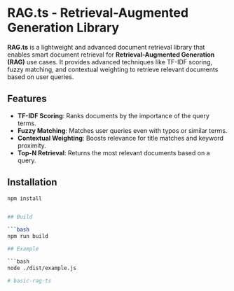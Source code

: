 # RAG.ts - Retrieval-Augmented Generation Library

**RAG.ts** is a lightweight and advanced document retrieval library that enables smart document retrieval for **Retrieval-Augmented Generation (RAG)** use cases. It provides advanced techniques like TF-IDF scoring, fuzzy matching, and contextual weighting to retrieve relevant documents based on user queries.

## Features

- **TF-IDF Scoring**: Ranks documents by the importance of the query terms.
- **Fuzzy Matching**: Matches user queries even with typos or similar terms.
- **Contextual Weighting**: Boosts relevance for title matches and keyword proximity.
- **Top-N Retrieval**: Returns the most relevant documents based on a query.


## Installation

```bash
npm install


## Build

```bash
npm run build

## Example

```bash
node ./dist/example.js

# basic-rag-ts

